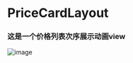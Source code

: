 # PriceCardLayout
### 这是一个价格列表次序展示动画view

![image](https://github.com/bsmmaoshenbo/PriceCardLayout/image/PriceCard.gif)